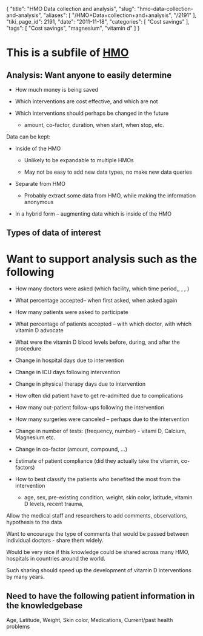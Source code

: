{
    "title": "HMO Data collection and analysis",
    "slug": "hmo-data-collection-and-analysis",
    "aliases": [
        "/HMO+Data+collection+and+analysis",
        "/2191"
    ],
    "tiki_page_id": 2191,
    "date": "2011-11-18",
    "categories": [
        "Cost savings"
    ],
    "tags": [
        "Cost savings",
        "magnesium",
        "vitamin d"
    ]
}


# This is a subfile of [HMO](/tags/hmo.html)

## Analysis: Want anyone to easily determine

* How much money is being saved

* Which interventions are cost effective, and which are not

* Which interventions should perhaps be changed in the future

   * amount, co-factor, duration, when start, when stop, etc.

Data can be kept:

* Inside of the HMO

   * Unlikely to be expandable to multiple HMOs

   * May not be easy to add new data types, no make new data queries

* Separate from HMO

   * Probably extract some data from HMO, while making the information anonymous

* In a hybrid form – augmenting data which is inside of the HMO

## Types of data of interest

# Want to support analysis such as the following

* How many doctors were asked (which facility, which time period,, , , )

* What percentage accepted– when first asked, when asked again

* How many patients were asked to participate

* What percentage of patients accepted – with which doctor, with which vitamin D advocate

* What were the vitamin D blood levels before, during, and after the procedure

* Change in hospital days due to intervention

* Change in ICU days following intervention

* Change in physical therapy days due to intervention

* How often did patient have to get re-admitted due to complications

* How many out-patient follow-ups following the intervention

* How many surgeries were canceled – perhaps due to the intervention

* Change in number of tests: (frequency, number) - vitami D, Calcium, Magnesium etc.

* Change in co-factor (amount, compound, …)

* Estimate of patient compliance (did they actually take the vitamin, co-factors)

* How to best classify the patients who benefited the most from the intervention

   * age, sex, pre-existing condition, weight, skin color, latitude, vitamin D levels, recent trauma, 

Allow the medical staff and researchers to add comments, observations, hypothesis to the data

Want to encourage the type of comments that would be passed between individual doctors - share them widely.

Would be very nice if this knowledge could be shared across many HMO, hospitals in countries around the world. 

Such sharing should speed up the development of vitamin D interventions by many years.

## Need to have the following patient information in the knowledgebase

Age, Latitude, Weight, Skin color, Medications, Current/past health problems